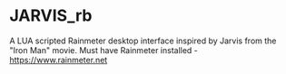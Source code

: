 # JARVIS_rb
A LUA scripted Rainmeter desktop interface inspired by Jarvis from the "Iron Man" movie. Must have Rainmeter installed - https://www.rainmeter.net
